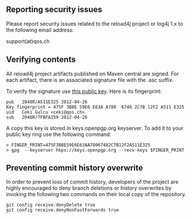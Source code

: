 
## Reporting security issues

Please report security issues related to the reload4j project or log4j
1.x to the following email address:

   support(at)qos.ch


## Verifying contents

All reload4j project artifacts published on Maven central are
signed. For each artifact, there is an associated signature file with
the .asc suffix.

To verify the signature use [this public key](https://www.slf4j.org/public-keys/ceki-public-key.pgp). Here is its fingerprint:
```
pub   2048R/A511E325 2012-04-26
Key fingerprint = 475F 3B8E 59E6 E63A A780  6748 2C7B 12F2 A511 E325
uid   Ceki Gulcu <ceki@qos.ch>
sub   2048R/7FBFA159 2012-04-26
```

A copy this key is stored in keys.openpgp.org keyserver. To add it to
your public key ring use the following command:

```
> FINGER_PRINT=475F3B8E59E6E63AA78067482C7B12F2A511E325
> gpg  --keyserver hkps://keys.openpgp.org --recv-keys $FINGER_PRINT
```

## Preventing commit history overwrite

In order to prevent loss of commit history, developers of the project
are highly encouraged to deny branch deletions or history overwrites
by invoking the following two commands on their local copy of the
repository.


```
git config receive.denyDelete true
git config receive.denyNonFastForwards true
```